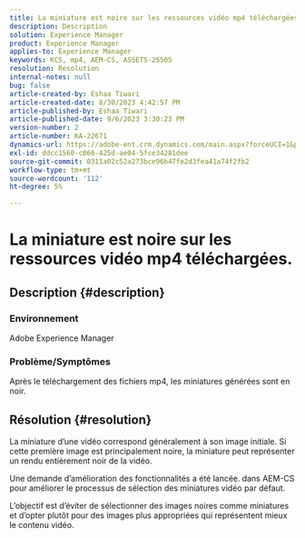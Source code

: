 ```yaml
---
title: La miniature est noire sur les ressources vidéo mp4 téléchargées.
description: Description
solution: Experience Manager
product: Experience Manager
applies-to: Experience Manager
keywords: KCS, mp4, AEM-CS, ASSETS-25505
resolution: Resolution
internal-notes: null
bug: false
article-created-by: Eshaa Tiwari
article-created-date: 8/30/2023 4:42:57 PM
article-published-by: Eshaa Tiwari
article-published-date: 9/6/2023 3:30:23 PM
version-number: 2
article-number: KA-22671
dynamics-url: https://adobe-ent.crm.dynamics.com/main.aspx?forceUCI=1&pagetype=entityrecord&etn=knowledgearticle&id=4c7a4b44-5447-ee11-be6d-6045bd006793
exl-id: ddcc1560-c066-425d-ae04-5fce34281dee
source-git-commit: 0311a02c52a273bce96b47fe2d3fea41a74f2fb2
workflow-type: tm+mt
source-wordcount: '112'
ht-degree: 5%

---
```


# La miniature est noire sur les ressources vidéo mp4 téléchargées.

## Description {#description}


### Environnement 

Adobe Experience Manager

### Problème/Symptômes

Après le téléchargement des fichiers mp4, les miniatures générées sont en noir.


## Résolution {#resolution}


La miniature d’une vidéo correspond généralement à son image initiale. Si cette première image est principalement noire, la miniature peut représenter un rendu entièrement noir de la vidéo.

Une demande d’amélioration des fonctionnalités a été lancée.<b> </b>dans AEM-CS pour améliorer le processus de sélection des miniatures vidéo par défaut.

L’objectif est d’éviter de sélectionner des images noires comme miniatures et d’opter plutôt pour des images plus appropriées qui représentent mieux le contenu vidéo.
